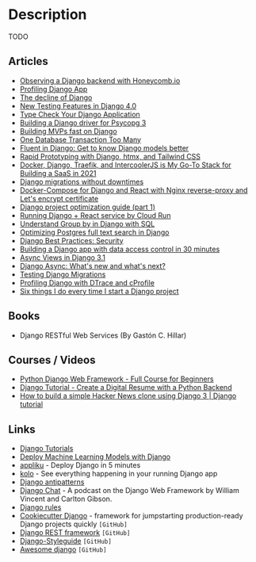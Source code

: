 # Description

TODO


## Articles

- [Observing a Django backend with Honeycomb.io](https://www.yanglinzhao.com/posts/using-honeycomb/)
- [Profiling Django App](https://kracekumar.com/post/profiling_django/)
- [The decline of Django](https://www.david-dahan.com/blog/the-decline-of-django)
- [New Testing Features in Django 4.0](https://adamj.eu/tech/2021/09/28/new-testing-features-in-django-4.0/)
- [Type Check Your Django Application](https://kracekumar.com/post/type_check_your_django_app/)
- [Building a Django driver for Psycopg 3](https://www.psycopg.org/articles/2021/08/02/psycopg3-django-driver/)
- [Building MVPs fast on Django](https://davidkell.substack.com/p/davids-opinionated-guide-for-building)
- [One Database Transaction Too Many](https://hakibenita.com/django-nested-transaction)
- [Fluent in Django: Get to know Django models better](https://girlthatlovestocode.com/django-model)
- [Rapid Prototyping with Django, htmx, and Tailwind CSS](https://testdriven.io/blog/django-htmx-tailwind/)
- [Docker, Django, Traefik, and IntercoolerJS is My Go-To Stack for Building a SaaS in 2021](https://www.simplecto.com/docker-django-traefik-intercoolerjs-is-my-stack-for-2021/)
- [Django migrations without downtimes](http://pankrat.github.io/2015/django-migrations-without-downtimes/)
- [Docker-Compose for Django and React with Nginx reverse-proxy and Let's encrypt certificate](https://saasitive.com/tutorial/docker-compose-django-react-nginx-let-s-encrypt/)
- [Django project optimization guide (part 1)](https://dizballanze.com/django-project-optimization-part-1/)
- [Running Django + React service by Cloud Run](https://djkooks.github.io/gcp-django-deploy-cloudrun)
- [Understand Group by in Django with SQL](https://hakibenita.com/django-group-by-sql)
- [Optimizing Postgres full text search in Django](https://hodovi.ch/blog/optimizing-postgres-full-text-search-django/)
- [Django Best Practices: Security](https://learndjango.com/tutorials/django-best-practices-security)
- [Building a Django app with data access control in 30 minutes](https://www.osohq.com/post/building-django-app-with-data-access-control)
- [Async Views in Django 3.1](https://testdriven.io/blog/django-async-views/)
- [Django Async: What's new and what's next?](https://deepsource.io/blog/django-async-support/)
- [Testing Django Migrations](https://sobolevn.me/2019/10/testing-django-migrations)
- [Profiling Django with DTrace and cProfile](https://wiedi.frubar.net/blog/2019/11/18/django-performance/)
- [Six things I do every time I start a Django project](https://brntn.me/blog/six-things-i-do-every-time-i-start-a-django-project/)


## Books

- Django RESTful Web Services (By Gastón C. Hillar)


## Courses / Videos

- [Python Django Web Framework - Full Course for Beginners](https://youtu.be/F5mRW0jo-U4)
- [Django Tutorial - Create a Digital Resume with a Python Backend](https://youtu.be/0oSsLbh_Kv4)
- [How to build a simple Hacker News clone using Django 3 | Django tutorial](https://youtu.be/292GB6snFYo)


## Links

- [Django Tutorials](https://learndjango.com/)
- [Deploy Machine Learning Models with Django](https://www.deploymachinelearning.com/)
- [appliku](https://appliku.com/) - Deploy Django in 5 minutes
- [kolo](https://kolo.app/) - See  everything happening in your running Django app
- [Django antipatterns](https://www.django-antipatterns.com/)
- [Django Chat](https://djangochat.com/) - A podcast on the Django Web Framework by William Vincent and Carlton Gibson.
- [Django rules](https://github.com/dfunckt/django-rules)
- [Cookiecutter Django](https://github.com/cookiecutter/cookiecutter-django) - framework for jumpstarting production-ready Django projects quickly `[GitHub]`
- [Django REST framework](https://github.com/encode/django-rest-framework) `[GitHub]`
- [Django-Styleguide](https://github.com/HackSoftware/Django-Styleguide) `[GitHub]`
- [Awesome django](https://github.com/wsvincent/awesome-django) `[GitHub]`
